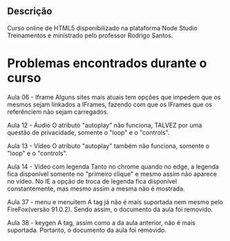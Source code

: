 ## Descrição
Curso online de HTML5 disponibilizado na plataforma Node Studio 
Treinamentos e ministrado pelo professor Rodrigo Santos.

# Problemas encontrados durante o curso
Aula 06 - Iframe
Alguns sites mais atuais tem opções que impedem que os mesmos sejam
linkados a IFrames, fazendo com que os IFrames que os referênciem não
sejam carregados.

Aula 12 - Áudio
O atributo "autoplay" não funciona, TALVEZ por uma questão de privacidade, somente o "loop" e o "controls".

Aula 13 - Vídeo
O atributo "autoplay" também não funciona, somente o "loop" e o "controls".

Aula 14 - Vídeo com legenda
Tanto no chrome quando no edge, a legenda fica disponível somente no
"primeiro clique" e mesmo assim não aparece no vídeo. No IE a opção de 
troca de legenda fica disponível constantemente, mas mesmo assim a mesma
não é mostrada.

Aula 37 - menu e menuitem
A tag já não é mais suportada nem mesmo pelo FireFox(versão 91.0.2). Sendo assim, o documento da aula foi removido.

Aula 38 - keygen
A tag, assim como a da aula anterior, não é mais suportada. Portanto, o documento da aula foi removido.